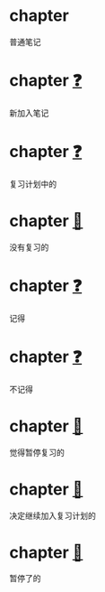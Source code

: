 # chapter

普通笔记

# chapter    [❓](SOH0000009EOT)  ​

新加入笔记

# chapter    [❓](SOH0000001EOT)  ​

复习计划中的

# chapter    [🔔](SOH0000003EOT)  ​

没有复习的

# chapter    [❓](SOH0000004EOT)  ​

记得

# chapter    [❓](SOH0000005EOT)  ​

不记得

# chapter    [📕](SOH0000006EOT)  ​

觉得暂停复习的

# chapter    [🔔](SOH0000008EOT)  ​

决定继续加入复习计划的

# chapter    [📕](SOH0000007EOT)  ​

暂停了的